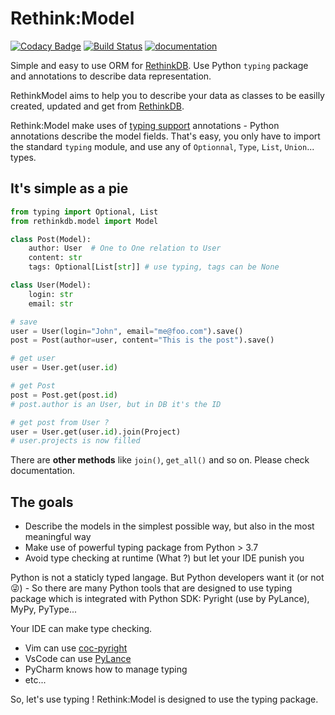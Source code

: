 # Rethink:Model

[![Codacy Badge](https://api.codacy.com/project/badge/Grade/e73c388432a441b8aae9ba2e7ef502e4)](https://app.codacy.com/gh/metal3d/rethinkmodel?utm_source=github.com&utm_medium=referral&utm_content=metal3d/rethinkmodel&utm_campaign=Badge_Grade_Settings)
[![Build Status](https://www.travis-ci.org/metal3d/rethinkmodel.svg?branch=master)](https://www.travis-ci.org/metal3d/rethinkmodel)
[![documentation](https://badgen.net/badge/doc/official/green)](https://metal3d.github.io/rethinkmodel)

Simple and easy to use ORM for [RethinkDB](https://www.rethinkdb.com). Use Python `typing` package and annotations to describe data representation.

RethinkModel aims to help you to describe your data as classes to be
easilly created, updated and get from
[RethinkDB](https://www.rethinkdb.com).

Rethink:Model make uses of [typing support](https://docs.python.org/3/library/typing.html) annotations - Python annotations describe the model fields. That's easy, you only have to import the standard `typing` module, and use any of `Optionnal`, `Type`, `List`, `Union`... types.

## It's simple as a pie

```python
from typing import Optional, List
from rethinkdb.model import Model

class Post(Model):
    author: User  # One to One relation to User
    content: str
    tags: Optional[List[str]] # use typing, tags can be None

class User(Model):
    login: str
    email: str

# save
user = User(login="John", email="me@foo.com").save()
post = Post(author=user, content="This is the post").save()

# get user
user = User.get(user.id)

# get Post
post = Post.get(post.id)
# post.author is an User, but in DB it's the ID

# get post from User ?
user = User.get(user.id).join(Project)
# user.projects is now filled
```

There are **other methods** like `join()`, `get_all()` and so on. Please check documentation. 

## The goals

- Describe the models in the simplest possible way, but also in the most meaningful way
- Make use of powerful typing package from Python > 3.7
- Avoid type checking at runtime (What ?) but let your IDE punish you

Python is not a staticly typed langage. But Python developers want it
(or not 😜) - So there are many Python tools that are designed to use
typing package which is integrated with Python SDK: Pyright (use by
PyLance), MyPy, PyType...

Your IDE can make type checking.

- Vim can use [coc-pyright](https://github.com/fannheyward/coc-pyright)
- VsCode can use [PyLance](https://marketplace.visualstudio.com/items?itemName=ms-python.vscode-pylance)
- PyCharm knows how to manage typing
- etc...

So, let's use typing ! Rethink:Model is designed to use the typing package.

